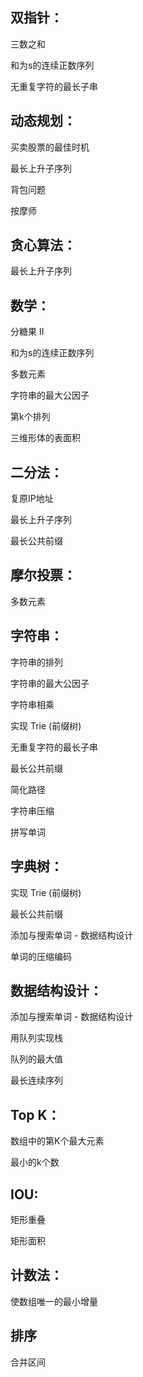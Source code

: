 ## 双指针： 
三数之和

和为s的连续正数序列

无重复字符的最长子串

## 动态规划：
买卖股票的最佳时机

最长上升子序列

背包问题

按摩师

## 贪心算法：

最长上升子序列

## 数学：
分糖果 II

和为s的连续正数序列

多数元素

字符串的最大公因子

第k个排列

三维形体的表面积

## 二分法：
复原IP地址

最长上升子序列

最长公共前缀

## 摩尔投票：
多数元素

## 字符串：
字符串的排列

字符串的最大公因子

字符串相乘

实现 Trie (前缀树)

无重复字符的最长子串

最长公共前缀

简化路径

字符串压缩

拼写单词

## 字典树：
实现 Trie (前缀树)

最长公共前缀

添加与搜索单词 - 数据结构设计

单词的压缩编码

## 数据结构设计：
添加与搜索单词 - 数据结构设计

用队列实现栈

队列的最大值

最长连续序列

## Top K：
数组中的第K个最大元素

最小的k个数

## IOU:
矩形重叠

矩形面积

## 计数法：
使数组唯一的最小增量

## 排序
合并区间
